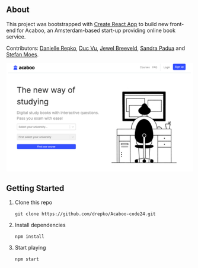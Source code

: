 ## About

This project was bootstrapped with [Create React App](https://github.com/facebook/create-react-app) to build new front-end for Acaboo, an Amsterdam-based start-up providing online book service.

Contributors: [Danielle Repko](https://github.com/drepko), [Duc Vu](https://github.com/DucMVu), [Jewel Breeveld](https://github.com/JewelBreeveld), [Sandra Padua](https://github.com/sandrapadua) and [Stefan Moes](https://github.com/CurlyBracket1990).

![Screenshot](/src/images/AcabooScreenshot.png)

## Getting Started

1. Clone this repo

    ```
    git clone https://github.com/drepko/Acaboo-code24.git
    ```

2. Install dependencies

    ```
    npm install
    ```

3. Start playing

    ```
    npm start
    ```